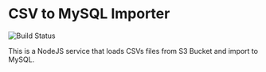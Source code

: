 # CSV to MySQL Importer

![Build Status](https://github.com/allanitsme/lambda-csv-importer/workflows/CI/badge.svg)

This is a NodeJS service that loads CSVs files from S3 Bucket and import to MySQL.